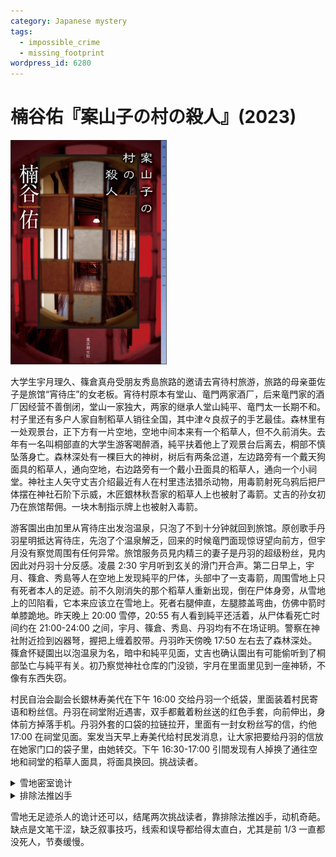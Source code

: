 ```yaml
---
category: Japanese mystery
tags:
  - impossible_crime
  - missing_footprint
wordpress_id: 6280
---
```


# 楠谷佑『案山子の村の殺人』(2023)

<img src=images/2023_cover.jpg width=250/>

大学生宇月理久、篠倉真舟受朋友秀島旅路的邀请去宵待村旅游，旅路的母亲亜佐子是旅馆“宵待庄”的女老板。宵待村原本有堂山、竜門两家酒厂，后来竜門家的酒厂因经营不善倒闭，堂山一家独大，两家的继承人堂山純平、竜門太一长期不和。村子里还有多户人家自制稻草人销往全国，其中津々良叔子的手艺最佳。森林里有一处观景台，正下方有一片空地，空地中间本来有一个稻草人，但不久前消失。去年有一名叫桐部直的大学生游客喝醉酒，純平扶着他上了观景台后离去，桐部不慎坠落身亡。森林深处有一棵巨大的神树，树后有两条岔道，左边路旁有一个戴天狗面具的稻草人，通向空地，右边路旁有一个戴小丑面具的稻草人，通向一个小祠堂。神社主人矢守丈吉介绍最近有人在村里违法猎杀动物，用毒箭射死乌鸦后把尸体摆在神社石阶下示威，木匠銀林秋吾家的稻草人上也被射了毒箭。丈吉的孙女初乃在旅馆帮佣。一块木制指示牌上也被射入毒箭。

游客園出由加里从宵待庄出发泡温泉，只泡了不到十分钟就回到旅馆。原创歌手丹羽星明抵达宵待庄，先泡了个温泉解乏，回来的时候竜門面现惊讶望向前方，但宇月没有察觉周围有任何异常。旅馆服务员見内精三的妻子是丹羽的超级粉丝，見内因此对丹羽十分反感。凌晨 2:30 宇月听到玄关的滑门开合声。第二日早上，宇月、篠倉、秀島等人在空地上发现純平的尸体，头部中了一支毒箭，周围雪地上只有死者本人的足迹。前不久刚消失的那个稻草人重新出现，倒在尸体身旁，从雪地上的凹陷看，它本来应该立在雪地上。死者右腿伸直，左腿膝盖弯曲，仿佛中箭时单膝跪地。昨天晚上 20:00 雪停，20:55 有人看到純平还活着，从尸体看死亡时间约在 21:00-24:00 之间，宇月、篠倉、秀島、丹羽均有不在场证明。警察在神社附近捡到凶器弩，握把上缠着胶带。丹羽昨天傍晚 17:50 左右去了森林深处。篠倉怀疑園出以泡温泉为名，暗中和純平见面，丈吉也确认園出有可能偷听到了桐部坠亡与純平有关。初乃察觉神社仓库的门没锁，宇月在里面里见到一座神轿，不像有东西失窃。

村民自治会副会长銀林寿美代在下午 16:00 交给丹羽一个纸袋，里面装着村民寄语和粉丝信。丹羽在祠堂附近遇害，双手都戴着粉丝送的红色手套，向前伸出，身体前方掉落手机。丹羽外套的口袋的拉链拉开，里面有一封女粉丝写的信，约他 17:00 在祠堂见面。案发当天早上寿美代给村民发消息，让大家把要给丹羽的信放在她家门口的袋子里，由她转交。下午 16:30-17:00 引間发现有人掉换了通往空地和祠堂的稻草人面具，将面具换回。挑战读者。

<details><summary>雪地密室诡计</summary>
凶手在神轿上做了一个自动射箭装置，放在空地中央。純平来到空地，看到神轿“幻祠”，开门查看时触发机关，被毒箭射中脸颊身亡。凶手从观景台拉绳子（晚上不易发现）回收神轿和弩，销毁机关，尸体留在雪地中央。弩的握把上缠着胶带，是为了掩饰固定在轿箱中时留下的黏胶。凶手挪走稻草人是因为妨碍放神轿，等回收神轿之后再把稻草人丢回到空地上。
</details>

<details><summary>排除法推凶手</summary>
凶手假冒女粉丝给丹羽写信，约在 17:00 见面，但他不能保证寿美代在 17:00 之前把信转交，所以只能是凶手亲自在 17:00 之前递信。丹羽上了二楼之后就不再有人有机会递信，所以信是在 <b>前一天</b> 转交。凶手交换稻草人面具，计划让丹羽走错路到空地，用射箭机关将其杀死，但引間换回面具，丹羽走正路去了祠堂。純平误打误撞去了空地，触发机关身亡。丹羽第二天去祠堂是为了捡回掉在那里的手机（伏线：戴手套无法操作手机）。凶手提前知道丹羽的入住时间，所以是旅馆员工。初乃当日没有上班，秀島母女在丹羽上楼期间没有上楼，見内出门帮亜佐子办事，由排除法可知凶手为竜門太一。竜門看到丹羽平安返回，所以脸现惊讶之色，只好硬着头皮半夜去空地回收神轿。丹羽前年开圣诞演唱会，引发交通堵塞，导致竜門母亲急病未能及时送医救治，所以竜門杀死丹羽为母亲复仇。
</details>

雪地无足迹杀人的诡计还可以，结尾两次挑战读者，靠排除法推凶手，动机奇葩。缺点是文笔干涩，缺乏叙事技巧，线索和误导都给得太直白，尤其是前 1/3 一直都没死人，节奏缓慢。